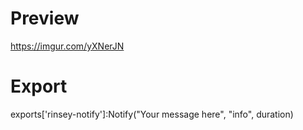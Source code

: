# Preview

https://imgur.com/yXNerJN

# Export

exports['rinsey-notify']:Notify("Your message here", "info", duration)

